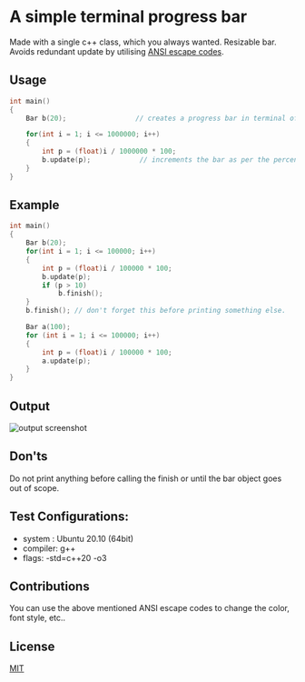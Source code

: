 
# A simple terminal progress bar

Made with a single c++ class, which you always wanted.
Resizable bar.
Avoids redundant update by utilising [ANSI escape codes](https://gist.github.com/fnky/458719343aabd01cfb17a3a4f7296797#file-ansi-md).

## Usage

```cpp
int main()
{
    Bar b(20);                 // creates a progress bar in terminal of width 20 (excluding the braces)

    for(int i = 1; i <= 1000000; i++)
    {
        int p = (float)i / 1000000 * 100;
        b.update(p);            // increments the bar as per the percentage value passed(0-100).
    }
}
```
## Example

```cpp
int main()
{
    Bar b(20);
    for(int i = 1; i <= 100000; i++)
    {
        int p = (float)i / 100000 * 100;
        b.update(p);
        if (p > 10)
            b.finish();
    }
    b.finish(); // don't forget this before printing something else.

    Bar a(100);
    for (int i = 1; i <= 100000; i++)
    {
        int p = (float)i / 100000 * 100;
        a.update(p);
    }
}
```
## Output
![output screenshot](https://github.com/YoMF/image-assets/blob/0925f3d2286a2de7a455678b1d31579041a3591d/progress-bar-example.png)

## Don'ts
Do not print anything before calling the finish or until the bar object goes out of scope.

## Test Configurations:
- system :   Ubuntu 20.10 (64bit)  
- compiler:  g++  
- flags:     -std=c++20 -o3  

## Contributions
You can use the above mentioned ANSI escape codes to change the color, font style, etc..

## License
[MIT](https://choosealicense.com/licenses/mit/)
